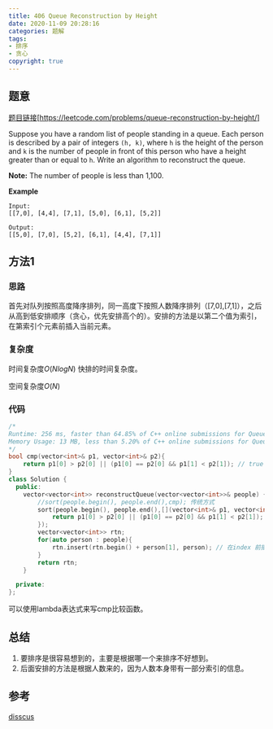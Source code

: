 ```yaml
---
title: 406 Queue Reconstruction by Height
date: 2020-11-09 20:28:16
categories: 题解
tags:
- 排序
- 贪心
copyright: true
---
```


## 题意

[题目链接]()[https://leetcode.com/problems/queue-reconstruction-by-height/]

Suppose you have a random list of people standing in a queue. Each person is described by a pair of integers `(h, k)`, where `h` is the height of the person and `k` is the number of people in front of this person who have a height greater than or equal to `h`. Write an algorithm to reconstruct the queue.

**Note:**
The number of people is less than 1,100.

 

**Example**

```
Input:
[[7,0], [4,4], [7,1], [5,0], [6,1], [5,2]]

Output:
[[5,0], [7,0], [5,2], [6,1], [4,4], [7,1]]
```

## 方法1 

### 思路

首先对队列按照高度降序排列，同一高度下按照人数降序排列（[7,0],[7,1]），之后从高到低安排顺序（贪心，优先安排高个的）。安排的方法是以第二个值为索引，在第索引个元素前插入当前元素。

### 复杂度

时间复杂度$O(NlogN)$ 快排的时间复杂度。

空间复杂度$O(N)$

### 代码

```cc
/*
Runtime: 256 ms, faster than 64.85% of C++ online submissions for Queue Reconstruction by Height.
Memory Usage: 13 MB, less than 5.20% of C++ online submissions for Queue Reconstruction by Height.
*/
bool cmp(vector<int>& p1, vector<int>& p2){
    return p1[0] > p2[0] || (p1[0] == p2[0] && p1[1] < p2[1]); // true 的顺序与最终排列结果一致
}
class Solution {
  public:
    vector<vector<int>> reconstructQueue(vector<vector<int>>& people) {
        //sort(people.begin(), people.end(),cmp); 传统方式
        sort(people.begin(), people.end(),[](vector<int>& p1, vector<int>& p2){ // lambda 表达式 https://www.cnblogs.com/DswCnblog/p/5629165.html
            return p1[0] > p2[0] || (p1[0] == p2[0] && p1[1] < p2[1]);
        });
        vector<vector<int>> rtn;
        for(auto person : people){
            rtn.insert(rtn.begin() + person[1], person); // 在index 前插入 person元素
        }
        return rtn;
    }

  private:
};
```

可以使用lambda表达式来写cmp比较函数。

## 总结

1. 要排序是很容易想到的，主要是根据哪一个来排序不好想到。
2. 后面安排的方法是根据人数来的，因为人数本身带有一部分索引的信息。

## 参考

[disscus](https://leetcode.com/problems/queue-reconstruction-by-height/discuss/89345/Easy-concept-with-PythonC%2B%2BJava-Solution)